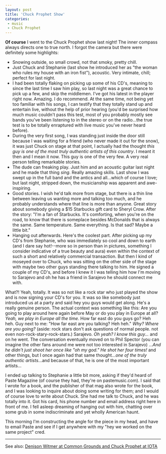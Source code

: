 ```yaml
---
layout: post
title: 'Chuck Prophet Show'
categories:
 - music
 - Chuck Prophet
---
```


**Of course** I went to the Chuck Prophet show last night! The inner compass always directs one to true north. I forgot the camera but there were definitely some highlights:

* Snowing outside, so small crowd, not that smoky, pretty chill.
* Just Chuck and Stephanie (last show he introduced her as "the woman who rules my house with an iron fist"), acoustic. Very intimate, chill; perfect for last night.
* I had been totally flaking on picking up some of his CD's, meaning to since the last time I saw him play, so last night was a great chance to pick up a few, and skip the middlemen. I've got his latest in the player right now. Amazing. I do recommend. At the same time, not being yet too familiar with his songs, I can testify that they totally stand up and entertain live, without the help of prior hearing (you'd be surprised how much music couldn't pass this test, most of you probably mostly see bands you've been listening to in the stereo or on the radio...the true test is to be totally enraptured with live music you've never heard before).
* During the very first song, I was standing just inside the door still because I was waiting for a friend (who never made it out for the snow), it was just Chuck on stage at that point, I actually had the thought _this guy is one of the most truly authentic artists of this country_. I meant it then and I mean it now. This guy is one of the very few. A very real person telling remarkable stories.
* The dude can freaking play. Just him and an acoustic guitar last night and he made that thing _sing_. Really amazing skills. Last show I was swept up in the full band and the antics and all...which of course I love; but last night, stripped down, the musicianship was apparent and awe-inspiring.
* Good stories. I wish he'd talk more from stage, but there is a thin line between leaving us wanting more and talking too much, and he probably understands where that line is more than anyone. Great story about somebody giving a $15 Starbucks gift card to Sheryl Crow. After the story: "I'm a fan of Starbucks. It's comforting, when you're on the road, to know that there is someplace besides McDonalds that is always the same. Same temperature. Same everything. Is that sad? Maybe a little bit."
* Hanging out afterwards. Here's the coolest part. After picking up my CD's from Stephanie, who was immediately so cool and down to earth (and I dare say hot!--more so in person than in pictures, something I consider indicative of a true beauty and aura) even within the context of such a short and relatively commercial transaction. But then I kind of moseyed over to Chuck, who was sitting on the other side of the stage with maybe two other guys standing there talking to him. He signed a couple of my CD's, and before I knew it I was telling him how I'm moving to Sarajevo and oh he has a friend in Sarajevo he should connect me with.

What?! Yeah, totally. It was so not like a rock star who just played the show and is now signing your CD's for you. It was so like somebody just introduced us at a party and said hey you guys would get along. He's a really genuine person. The actual context was something like this: Are you going to play around here again before May or do you play in Europe at all? _Yeah, we play in Europe all the time._ How far east do you guys go? Heh heh. Guy next to me: "How far east are you talking? Heh heh." _Why? Where are you going?_ (aside: rock stars don't ask questions of normal people. not even non-rock-stary-rock-stars.) Sarajevo. _Oh yeah? I know this guy..._ and on he went. The conversation eventually moved on to Phil Spector (you can imagine the other fans around me were not too interested in Sarajevo) ..._And he didn't just shoot her once like "oh my god." He shot her four times!_ and other things, but I once again had that same thought..._one of the truly authentic artists_...and because of that, he is one of the most important artists...

I ended up talking to Stephanie a little bit more, asking if they'd heard of Paste Magazine (of course they had, they're on pastemusic.com). I said that I wrote for a book, and the publisher of that mag also wrote for the book, and I was looking to inquire about doing some writing for them; and I would of course love to write about Chuck. She had me talk to Chuck, and he was totally into it. Got his card, his phone number and email address right here in front of me. I fell asleep dreaming of hanging out with him, chatting over some grub in some indiscriminate and yet wholly American haunt. 

This morning I'm constructing the angle for the piece in my head, and have to email Paste and see if I get anywhere with my "hey we worked on the same project" cred.

---

See also: [Denison Witmer at Common Grounds and Chuck Prophet at IOTA](/2002/09/28/1/)
